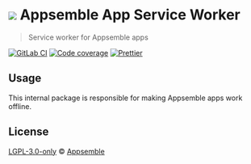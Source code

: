 # ![](https://gitlab.com/appsemble/appsemble/-/raw/0.20.17/config/assets/logo.svg) Appsemble App Service Worker

> Service worker for Appsemble apps

[![GitLab CI](https://gitlab.com/appsemble/appsemble/badges/0.20.17/pipeline.svg)](https://gitlab.com/appsemble/appsemble/-/releases/0.20.17)
[![Code coverage](https://codecov.io/gl/appsemble/appsemble/branch/0.20.17/graph/badge.svg)](https://codecov.io/gl/appsemble/appsemble)
[![Prettier](https://img.shields.io/badge/code_style-prettier-ff69b4.svg)](https://prettier.io)

## Usage

This internal package is responsible for making Appsemble apps work offline.

## License

[LGPL-3.0-only](https://gitlab.com/appsemble/appsemble/-/blob/0.20.17/LICENSE.md) ©
[Appsemble](https://appsemble.com)
